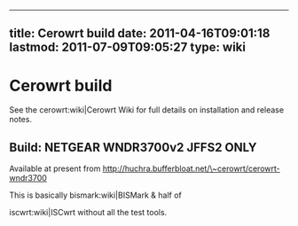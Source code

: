 
---
title: Cerowrt build
date: 2011-04-16T09:01:18
lastmod: 2011-07-09T09:05:27
type: wiki
---
Cerowrt build
=============

See the <link>cerowrt:wiki|Cerowrt Wiki</link> for full details on
installation and release notes.

Build: NETGEAR WNDR3700v2 JFFS2 ONLY
------------------------------------

Available at present from
http://huchra.bufferbloat.net/\~cerowrt/cerowrt-wndr3700

This is basically <link>bismark:wiki|BISMark</link> & half of
<link>iscwrt:wiki|ISCwrt</link> without all the test tools.
